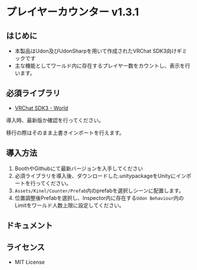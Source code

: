 # プレイヤーカウンター v1.3.1
## はじめに
- 本製品はUdon及びUdonSharpを用いて作成されたVRChat SDK3向けギミックです
- 主な機能としてワールド内に存在するプレイヤー数をカウントし、表示を行います。

## 必須ライブラリ
- [VRChat SDK3 - World](https://vrchat.com/home/download)

導入時、最新版か確認を行ってください。

移行の際はそのまま上書きインポートを行えます。

## 導入方法
1. BoothやGithubにて最新バージョンを入手してください
2. 必須ライブラリを導入後、ダウンロードした.unitypackageをUnityにインポートを行ってください。
3. ```Assets/Kinel/Counter/Prefab```内のprefabを選択しシーンに配置します。
4. 位置調整後Prefabを選択し、Inspector内に存在する```Udon Behaviour```内のLimitをワールド人数上限に設定してください。

## ドキュメント

## ライセンス
- MIT License